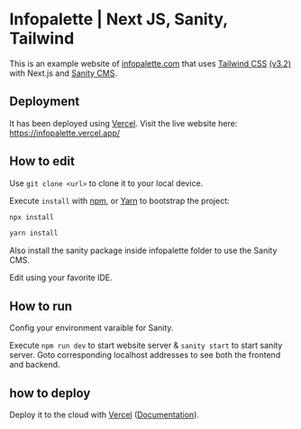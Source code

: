 # Infopalette | Next JS, Sanity, Tailwind

This is an example website of [infopalette.com](https://infopalette.com) that uses [Tailwind CSS](https://tailwindcss.com/) [(v3.2)](https://tailwindcss.com/blog/tailwindcss-v3-2) with Next.js and [Sanity CMS](https://www.sanity.io/).

## Deployment 

It has been deployed using [Vercel](https://vercel.com/dashboard). Visit the live website here: https://infopalette.vercel.app/


## How to edit

Use `git clone <url>` to clone it to your local device. 

Execute `install` with [npm](https://docs.npmjs.com/cli/init), or [Yarn](https://yarnpkg.com/lang/en/docs/cli/create/) to bootstrap the project:

```bash
npx install
```

```bash
yarn install
```

Also install the sanity package inside infopalette folder to use the Sanity CMS.

Edit using your favorite IDE.

## How to run

Config your environment varaible for Sanity.

Execute `npm run dev` to start website server & `sanity start` to start sanity server. Goto corresponding localhost addresses to see both the frontend and backend.

## how to deploy

Deploy it to the cloud with [Vercel](https://vercel.com/new?utm_source=github&utm_medium=readme&utm_campaign=next-example) ([Documentation](https://nextjs.org/docs/deployment)).
